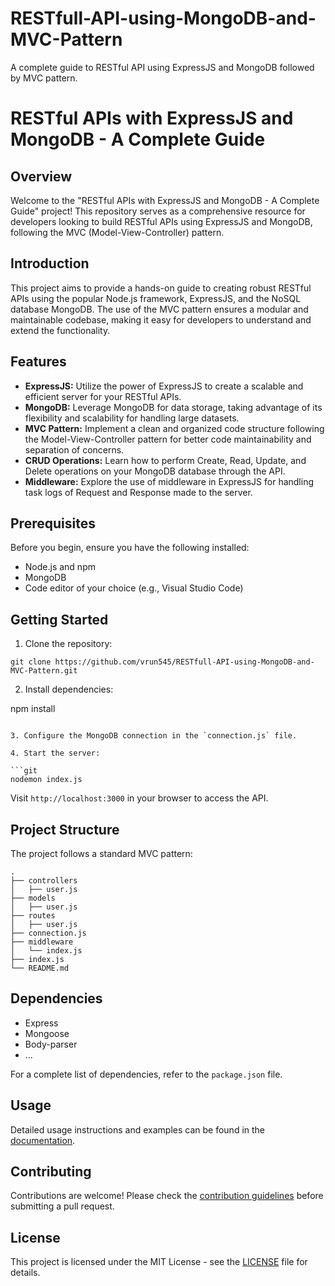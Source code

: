 # RESTfull-API-using-MongoDB-and-MVC-Pattern
A complete guide to RESTful API using ExpressJS and MongoDB followed by MVC pattern.

# RESTful APIs with ExpressJS and MongoDB - A Complete Guide

## Overview

Welcome to the "RESTful APIs with ExpressJS and MongoDB - A Complete Guide" project! This repository serves as a comprehensive resource for developers looking to build RESTful APIs using ExpressJS and MongoDB, following the MVC (Model-View-Controller) pattern.

## Introduction

This project aims to provide a hands-on guide to creating robust RESTful APIs using the popular Node.js framework, ExpressJS, and the NoSQL database MongoDB. The use of the MVC pattern ensures a modular and maintainable codebase, making it easy for developers to understand and extend the functionality.

## Features

- **ExpressJS:** Utilize the power of ExpressJS to create a scalable and efficient server for your RESTful APIs.
- **MongoDB:** Leverage MongoDB for data storage, taking advantage of its flexibility and scalability for handling large datasets.
- **MVC Pattern:** Implement a clean and organized code structure following the Model-View-Controller pattern for better code maintainability and separation of concerns.
- **CRUD Operations:** Learn how to perform Create, Read, Update, and Delete operations on your MongoDB database through the API.
- **Middleware:** Explore the use of middleware in ExpressJS for handling task logs of Request and Response made to the server.

## Prerequisites

Before you begin, ensure you have the following installed:

- Node.js and npm
- MongoDB
- Code editor of your choice (e.g., Visual Studio Code)

## Getting Started

1. Clone the repository:

```git
git clone https://github.com/vrun545/RESTfull-API-using-MongoDB-and-MVC-Pattern.git
```

2. Install dependencies:

npm install
```

3. Configure the MongoDB connection in the `connection.js` file.

4. Start the server:

```git
nodemon index.js
```

Visit `http://localhost:3000` in your browser to access the API.

## Project Structure

The project follows a standard MVC pattern:

```
.
├── controllers
│   ├── user.js
├── models
│   ├── user.js
├── routes
│   ├── user.js
├── connection.js
├── middleware
│   └── index.js
├── index.js
└── README.md
```

## Dependencies

- Express
- Mongoose
- Body-parser
- ...

For a complete list of dependencies, refer to the `package.json` file.

## Usage

Detailed usage instructions and examples can be found in the [documentation](docs/).

## Contributing

Contributions are welcome! Please check the [contribution guidelines](CONTRIBUTING.md) before submitting a pull request.

## License

This project is licensed under the MIT License - see the [LICENSE](LICENSE) file for details.
